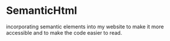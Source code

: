 # SemanticHtml
incorporating semantic elements into my website to make it more accessible and to make the code easier to read.
